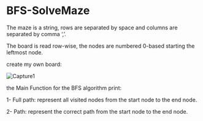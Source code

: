 # BFS-SolveMaze
The maze is a string, rows are separated by space and columns are separated by comma ‘,’.

The board is read row-wise, the nodes are numbered 0-based starting the leftmost node.

create my own board:

![Capture1](https://user-images.githubusercontent.com/40705922/87856062-a56ef100-c91c-11ea-98b3-22280f3682be.PNG)


the Main Function for the BFS algorithm print:

1- Full path: represent all visited nodes from the start node to the end node.

2- Path: represent the correct path from the start node to the end node.
